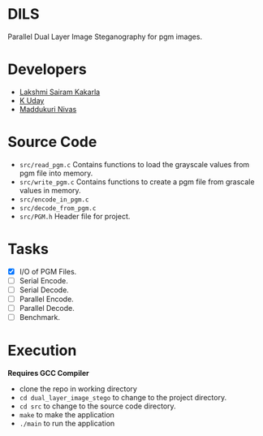 # DILS
Parallel Dual Layer Image Steganography for pgm images.
# Developers
  - [Lakshmi Sairam Kakarla](https://github.com/sairam-kakarla)
  - [K Uday](https://github.com/udayreddy-ux)
  - [Maddukuri Nivas](https://github.com/Nani54325)
# Source Code
 - ```src/read_pgm.c``` Contains functions to load the grayscale values from pgm file into memory.
 - ```src/write_pgm.c``` Contains functions to create a pgm file from grascale values in memory.
 - ```src/encode_in_pgm.c```
 - ```src/decode_from_pgm.c```
 - ```src/PGM.h``` Header file for project.

# Tasks
- [x] I/O of PGM Files.
- [ ] Serial Encode.
- [ ] Serial Decode.
- [ ] Parallel Encode.
- [ ] Parallel Decode.
- [ ] Benchmark.

# Execution
**Requires GCC Compiler**  
- clone the repo in working directory
- ```cd dual_layer_image_stego``` to change to the project directory.
- ```cd src```  to change to the source code directory.
- ```make``` to make the application
- ```./main``` to run the application
